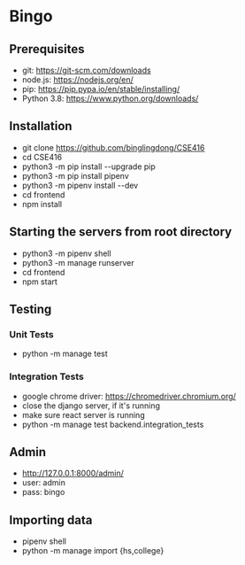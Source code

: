 # Bingo

## Prerequisites

- git: https://git-scm.com/downloads
- node.js: https://nodejs.org/en/
- pip: https://pip.pypa.io/en/stable/installing/
- Python 3.8: https://www.python.org/downloads/

## Installation

- git clone https://github.com/binglingdong/CSE416
- cd CSE416
- python3 -m pip install --upgrade pip
- python3 -m pip install pipenv
- python3 -m pipenv install --dev
- cd frontend 
- npm install

## Starting the servers from root directory

- python3 -m pipenv shell
- python3 -m manage runserver
- cd frontend 
- npm start

## Testing

### Unit Tests
- python -m manage test 
### Integration Tests
- google chrome driver: https://chromedriver.chromium.org/
- close the django server, if it's running
- make sure react server is running
- python -m manage test backend.integration_tests 

## Admin

- http://127.0.0.1:8000/admin/
- user: admin
- pass: bingo



## Importing data

- pipenv shell
- python -m manage import {hs,college}



